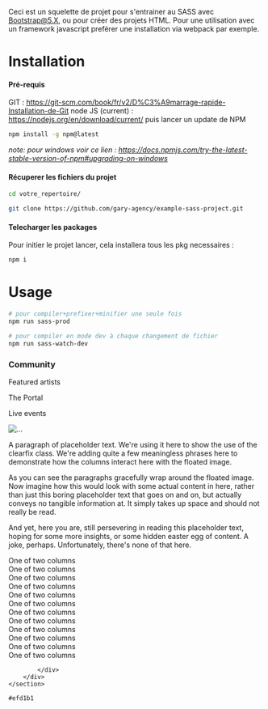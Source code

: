 Ceci est un squelette de projet pour s'entrainer au SASS avec Bootstrap@5.X, ou pour créer des projets HTML. 
Pour une utilisation avec un framework javascript preférer une installation via webpack par exemple.


# Installation
#### Pré-requis
GIT : https://git-scm.com/book/fr/v2/D%C3%A9marrage-rapide-Installation-de-Git
node JS (current) : https://nodejs.org/en/download/current/
puis lancer un update de NPM
```bash
npm install -g npm@latest
```
*note: pour windows voir ce lien : https://docs.npmjs.com/try-the-latest-stable-version-of-npm#upgrading-on-windows*
#### Récuperer les fichiers du projet
```bash
cd votre_repertoire/

git clone https://github.com/gary-agency/example-sass-project.git
```
#### Telecharger les packages
Pour initier le projet lancer, cela installera tous les pkg necessaires :
```bash
npm i
```

# Usage
```bash
# pour compiler+prefixer+minifier une seule fois
npm run sass-prod

# pour compiler en mode dev à chaque changement de fichier
npm run sass-watch-dev
```









  <div>
                    <h3>Community</h3>
                    <p>Featured artists</p>
                    <p>The Portal</p>
                    <p>Live events</p>
                </div>
				
<div class="clearfix">
  <img src="..." class="col-md-6 float-md-end mb-3 ms-md-3" alt="...">

  <p>
    A paragraph of placeholder text. We're using it here to show the use of the clearfix class. We're adding quite a few meaningless phrases here to demonstrate how the columns interact here with the floated image.
  </p>

  <p>
    As you can see the paragraphs gracefully wrap around the floated image. Now imagine how this would look with some actual content in here, rather than just this boring placeholder text that goes on and on, but actually conveys no tangible information at. It simply takes up space and should not really be read.
  </p>

  <p>
    And yet, here you are, still persevering in reading this placeholder text, hoping for some more insights, or some hidden easter egg of content. A joke, perhaps. Unfortunately, there's none of that here.
  </p>
</div>



<div class="container">
  <div class="row justify-content-start">
    <div class="col-4">
      One of two columns
    </div>
    <div class="col-4">
      One of two columns
    </div>
  </div>
  <div class="row justify-content-center">
    <div class="col-4">
      One of two columns
    </div>
    <div class="col-4">
      One of two columns
    </div>
  </div>
  <div class="row justify-content-end">
    <div class="col-4">
      One of two columns
    </div>
    <div class="col-4">
      One of two columns
    </div>
  </div>
  <div class="row justify-content-around">
    <div class="col-4">
      One of two columns
    </div>
    <div class="col-4">
      One of two columns
    </div>
  </div>
  <div class="row justify-content-between">
    <div class="col-4">
      One of two columns
    </div>
    <div class="col-4">
      One of two columns
    </div>
  </div>
  <div class="row justify-content-evenly">
    <div class="col-4">
      One of two columns
    </div>
    <div class="col-4">
      One of two columns
    </div>
  </div>
</div>

<section class="py-5  container titre">
        <div class=" row py-lg-5">
            <div class="col-lg-6 col-md-8 mx-auto">

                
                
            </div>
        </div>
    </section>
	
	#efd1b1